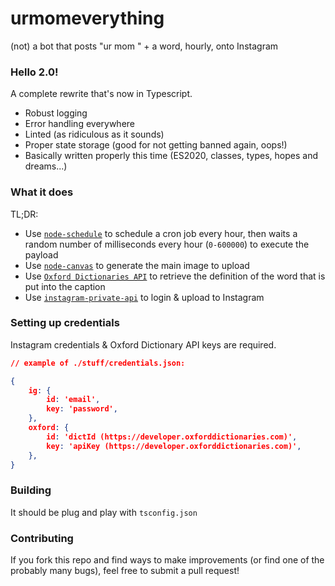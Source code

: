 # urmomeverything

(not) a bot that posts "ur mom " + a word, hourly, onto Instagram

### Hello 2.0!

A complete rewrite that's now in Typescript.

* Robust logging
* Error handling everywhere
* Linted (as ridiculous as it sounds)
* Proper state storage (good for not getting banned again, oops!)
* Basically written properly this time (ES2020, classes, types, hopes and dreams...)



### What it does

TL;DR:

* Use [`node-schedule`](https://github.com/node-schedule/node-schedule) to schedule a cron job every hour, then waits a random number of milliseconds every hour (`0-600000`) to execute the payload
* Use [`node-canvas`](https://github.com/Automattic/node-canvas) to generate the main image to upload
* Use [`Oxford Dictionaries API`](https://developer.oxforddictionaries.com) to retrieve the definition of the word that is put into the caption
* Use [`instagram-private-api`](https://github.com/dilame/instagram-private-api) to login & upload to Instagram



### Setting up credentials

Instagram credentials & Oxford Dictionary API keys are required.

```json
// example of ./stuff/credentials.json:

{
    ig: {
		id: 'email',
		key: 'password',
	},
	oxford: {
		id: 'dictId (https://developer.oxforddictionaries.com)',
		key: 'apiKey (https://developer.oxforddictionaries.com)',
	},
}
```



### Building

It should be plug and play with `tsconfig.json`



### Contributing

If you fork this repo and find ways to make improvements (or find one of the probably many bugs), feel free to submit a pull request!